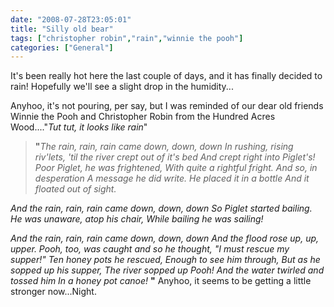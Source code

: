 ```yaml
---
date: "2008-07-28T23:05:01"
title: "Silly old bear"
tags: ["christopher robin","rain","winnie the pooh"]
categories: ["General"]
---
```


It's been really hot here the last couple of days, and it has finally decided to rain! Hopefully we'll see a slight drop in the humidity...

Anyhoo, it's not pouring, per say, but I was reminded of our dear old friends Winnie the Pooh and Christopher Robin from the Hundred Acres Wood...."_Tut tut, it looks like rain_"
> **"**_The rain, rain, rain came down, down, down
In rushing, rising riv'lets,
'til the river crept out of it's bed
And crept right into Piglet's!
Poor Piglet, he was frightened,
With quite a rightful fright.
And so, in desperation
A message he did write.
He placed it in a bottle
And it floated out of sight._

_And the rain, rain, rain came down, down, down
So Piglet started bailing.
He was unaware, atop his chair,
While bailing he was sailing!_

_And the rain, rain, rain came down, down, down
And the flood rose up, up, upper.
Pooh, too, was caught and so he thought,
"I must rescue my supper!"
Ten honey pots he rescued,
Enough to see him through,
But as he sopped up his supper,
The river sopped up Pooh!
And the water twirled and tossed him
In a honey pot canoe!_ **"**
Anyhoo, it seems to be getting a little stronger now...Night.
